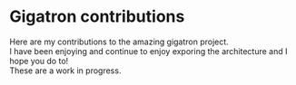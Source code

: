 


# Gigatron contributions #

Here are my contributions to the amazing gigatron project.  
I have been enjoying and continue to enjoy exporing the architecture and I hope you do to!  
These are a work in progress.   


